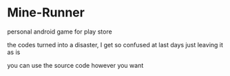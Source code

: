 # Mine-Runner
personal android game for play store

the codes turned into a disaster, I get so confused at last days
just leaving it as is

you can use the source code however you want

